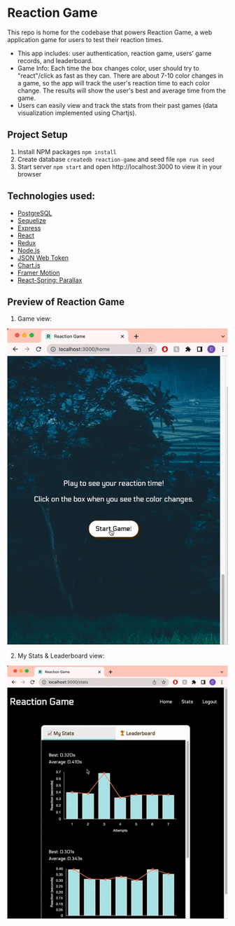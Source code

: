 # Reaction Game

This repo is home for the codebase that powers Reaction Game, a web application game for users to test their reaction times.

- This app includes: user authentication, reaction game, users’ game records, and leaderboard.
- Game Info: Each time the box changes color, user should try to "react"/click as fast as they can. There are about 7-10 color changes in a game, so the app will track the user's reaction time to each color change. The results will show the user's best and average time from the game.
- Users can easily view and track the stats from their past games (data visualization implemented using Chartjs).

## Project Setup

1. Install NPM packages `npm install`
2. Create database `createdb reaction-game` and seed file `npm run seed`
3. Start server `npm start` and open http://localhost:3000 to view it in your browser

## Technologies used:

- [PostgreSQL](https://www.postgresql.org)
- [Sequelize](https://sequelize.org)
- [Express](https://expressjs.com)
- [React](https://reactjs.org)
- [Redux](https://redux.js.org)
- [Node.js](https://nodejs.org/en/)
- [JSON Web Token](https://jwt.io)
- [Chart.js](https://www.chartjs.org)
- [Framer Motion](https://www.framer.com/motion)
- [React-Spring: Parallax](https://www.react-spring.dev)

## Preview of Reaction Game

1. Game view:
<div align="center">
    <img src="./images/game-view.gif" alt="Preview of Reaction Game, part 1" width="650" />
</div>

2. My Stats & Leaderboard view:
<div align="center">
    <img src="./images/stats-leaderboard-view.gif" alt="Preview of Reaction Game, part 2" width="650" />
</div>
